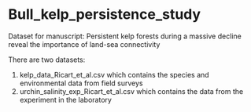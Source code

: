 # Bull_kelp_persistence_study
Dataset for manuscript: Persistent kelp forests during a massive decline reveal the importance of land-sea connectivity 

There are two datasets:

1. kelp_data_Ricart_et_al.csv which contains the species and environmental data from field surveys
2. urchin_salinity_exp_Ricart_et_al.csv which contains the data from the experiment in the laboratory
